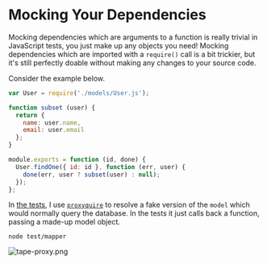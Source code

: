 # Mocking Your Dependencies

Mocking dependencies which are arguments to a function is really trivial in JavaScript tests, you just make up any objects you need! Mocking dependencies which are imported with a `require()` call is a bit trickier, but it's still perfectly doable without making any changes to your source code.

Consider the example below.

```js
var User = require('./models/User.js');

function subset (user) {
  return {
    name: user.name,
    email: user.email
  };
}

module.exports = function (id, done) {
  User.findOne({ id: id }, function (err, user) {
    done(err, user ? subset(user) : null);
  });
};
```

In [the tests][2], I use [`proxyquire`][3] to resolve a fake version of the `model` which would normally query the database. In the tests it just calls back a function, passing a made-up model object.

```shell
node test/mapper
```

![tape-proxy.png][1]

[1]: https://raw.github.com/bevacqua/buildfirst/master/images/tape-proxy.png "Mocking with proxyquire"
[2]: https://raw.github.com/bevacqua/buildfirst/master/ch08/05_mocking-your-dependencies/test/mapper.js
[3]: https://github.com/thlorenz/proxyquire
